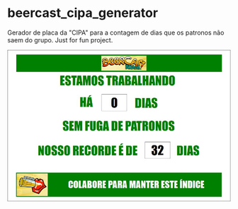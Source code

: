 # beercast_cipa_generator
Gerador de placa da "CIPA" para  a contagem de dias que os patronos não saem do grupo. Just for fun project.

![](https://github.com/macintoxic/beercast_cipa_generator/blob/master/CipaPlacarGenerator/cipa_gen.jpg?raw=true)
